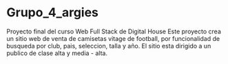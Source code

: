 # Grupo_4_argies
Proyecto final del curso Web Full Stack de Digital House
Este proyecto crea un sitio web de venta de camisetas vitage de football, por funcionalidad de busqueda por club, pais, seleccion, talla y año. El sitio esta dirigido a un publico de clase alta y media - alta.
